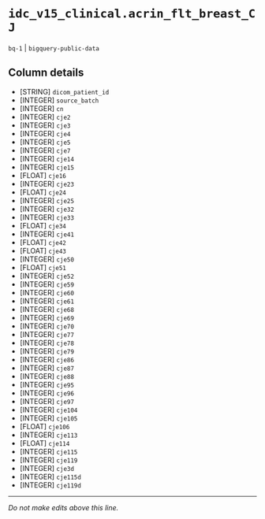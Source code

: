 # `idc_v15_clinical.acrin_flt_breast_CJ`
`bq-1` | `bigquery-public-data`

## Column details
* [STRING]    `dicom_patient_id`
* [INTEGER]   `source_batch`
* [INTEGER]   `cn`
* [INTEGER]   `cje2`
* [INTEGER]   `cje3`
* [INTEGER]   `cje4`
* [INTEGER]   `cje5`
* [INTEGER]   `cje7`
* [INTEGER]   `cje14`
* [INTEGER]   `cje15`
* [FLOAT]     `cje16`
* [INTEGER]   `cje23`
* [FLOAT]     `cje24`
* [INTEGER]   `cje25`
* [INTEGER]   `cje32`
* [INTEGER]   `cje33`
* [FLOAT]     `cje34`
* [INTEGER]   `cje41`
* [FLOAT]     `cje42`
* [FLOAT]     `cje43`
* [INTEGER]   `cje50`
* [FLOAT]     `cje51`
* [INTEGER]   `cje52`
* [INTEGER]   `cje59`
* [INTEGER]   `cje60`
* [INTEGER]   `cje61`
* [INTEGER]   `cje68`
* [INTEGER]   `cje69`
* [INTEGER]   `cje70`
* [INTEGER]   `cje77`
* [INTEGER]   `cje78`
* [INTEGER]   `cje79`
* [INTEGER]   `cje86`
* [INTEGER]   `cje87`
* [INTEGER]   `cje88`
* [INTEGER]   `cje95`
* [INTEGER]   `cje96`
* [INTEGER]   `cje97`
* [INTEGER]   `cje104`
* [INTEGER]   `cje105`
* [FLOAT]     `cje106`
* [INTEGER]   `cje113`
* [FLOAT]     `cje114`
* [INTEGER]   `cje115`
* [INTEGER]   `cje119`
* [INTEGER]   `cje3d`
* [INTEGER]   `cje115d`
* [INTEGER]   `cje119d`

-------------------------------------------------------------------------------
*Do not make edits above this line.*
